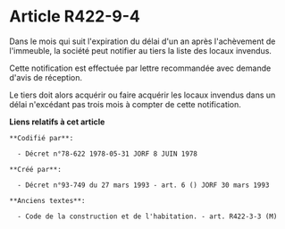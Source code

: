 # Article R422-9-4

Dans le mois qui suit l'expiration du délai d'un an après l'achèvement de l'immeuble, la société peut notifier au tiers la
liste des locaux invendus.

Cette notification est effectuée par lettre recommandée avec demande d'avis de réception.

Le tiers doit alors acquérir ou faire acquérir les locaux invendus dans un délai n'excédant pas trois mois à compter de cette
notification.

**Liens relatifs à cet article**

	**Codifié par**:

	  - Décret n°78-622 1978-05-31 JORF 8 JUIN 1978

	**Créé par**:

	  - Décret n°93-749 du 27 mars 1993 - art. 6 () JORF 30 mars 1993

	**Anciens textes**:

	  - Code de la construction et de l'habitation. - art. R422-3-3 (M)
